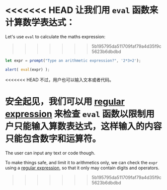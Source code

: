 <<<<<<< HEAD
让我们用 `eval` 函数来计算数学表达式：
=======
Let's use `eval` to calculate the maths expression:
>>>>>>> 5b195795da511709faf79a4d35f9c5623b6dbdbd

```js demo run
let expr = prompt("Type an arithmetic expression?", '2*3+2');

alert( eval(expr) );
```

<<<<<<< HEAD
不过，用户也可以输入文本或者代码。

安全起见，我们可以用 [regular expression](info:regular-expressions) 来检查 `eval` 函数以限制用户只能输入算数表达式，这样输入的内容只能包含数字和运算符。
=======
The user can input any text or code though.

To make things safe, and limit it to arithmetics only, we can check the `expr` using a [regular expression](info:regular-expressions), so that it only may contain digits and operators.
>>>>>>> 5b195795da511709faf79a4d35f9c5623b6dbdbd
